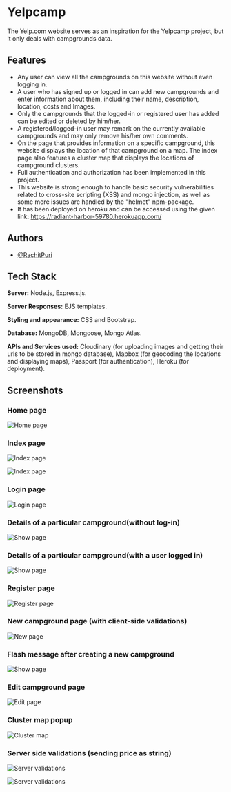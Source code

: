 
# Yelpcamp

The Yelp.com website serves as an inspiration for the Yelpcamp project, but it only deals with campgrounds data.


## Features

- Any user can view all the campgrounds on this website without even logging in.
- A user who has signed up or logged in can add new campgrounds and enter information about them, including their name, description, location, costs and Images.
- Only the campgrounds that the logged-in or registered user has added can be edited or deleted by him/her.
- A registered/logged-in user may remark on the currently available campgrounds and may only remove his/her own comments.
- On the page that provides information on a specific campground, this website displays the location of that campground on a map. The index page also features a cluster map that displays the locations of campground clusters.
- Full authentication and authorization has been implemented in this project. 
- This website is strong enough to handle basic security vulnerabilities related to cross-site scripting (XSS) and mongo injection, as well as some more issues are handled by the "helmet" npm-package.
- It has been deployed on heroku and can be accessed using the given link: https://radiant-harbor-59780.herokuapp.com/
## Authors

- [@RachitPuri](https://github.com/runtime-terror0304)


## Tech Stack

**Server:** Node.js, Express.js.

**Server Responses:** EJS templates.

**Styling and appearance:** CSS and Bootstrap.

**Database:** MongoDB, Mongoose, Mongo Atlas.

**APIs and Services used:** Cloudinary (for uploading images and getting their urls to be stored in mongo database), Mapbox (for geocoding the locations and displaying maps), Passport (for authentication), Heroku (for deployment). 


## Screenshots

### Home page
![Home page](https://github.com/runtime-terror0304/YelpCampFinal/blob/main/screenshots/Screenshot%20(1934).png?raw=true)

### Index page
![Index page](https://github.com/runtime-terror0304/YelpCampFinal/blob/main/screenshots/Screenshot%20(1936).png?raw=true)

![Index page](https://github.com/runtime-terror0304/YelpCampFinal/blob/main/screenshots/Screenshot%20(1937).png?raw=true)

### Login page
![Login page](https://github.com/runtime-terror0304/YelpCampFinal/blob/main/screenshots/Screenshot%20(1940).png?raw=true)

### Details of a particular campground(without log-in)
![Show page](https://github.com/runtime-terror0304/YelpCampFinal/blob/main/screenshots/Screenshot%20(1938).png?raw=true)

### Details of a particular campground(with a user logged in)
![Show page](https://github.com/runtime-terror0304/YelpCampFinal/blob/main/screenshots/Screenshot%20(1943).png?raw=true)

### Register page
![Register page](https://github.com/runtime-terror0304/YelpCampFinal/blob/main/screenshots/Screenshot%20(1946).png?raw=true)

### New campground page (with client-side validations)
![New page](https://github.com/runtime-terror0304/YelpCampFinal/blob/main/screenshots/Screenshot%20(1949).png?raw=true)

### Flash message after creating a new campground
![Show page](https://github.com/runtime-terror0304/YelpCampFinal/blob/main/screenshots/Screenshot%20(1950).png?raw=true)

### Edit campground page
![Edit page](https://github.com/runtime-terror0304/YelpCampFinal/blob/main/screenshots/Screenshot%20(1951).png?raw=true)

### Cluster map popup
![Cluster map](https://github.com/runtime-terror0304/YelpCampFinal/blob/main/screenshots/Screenshot%20(1952).png?raw=true)

### Server side validations (sending price as string)
![Server validations](https://github.com/runtime-terror0304/YelpCampFinal/blob/main/screenshots/Screenshot%20(1960).png?raw=true)

![Server validations](https://github.com/runtime-terror0304/YelpCampFinal/blob/main/screenshots/Screenshot%20(1961).png?raw=true)
